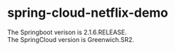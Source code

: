 # spring-cloud-netflix-demo  
The Springboot verison is 2.1.6.RELEASE.    
The SpringCloud version is Greenwich.SR2.    
